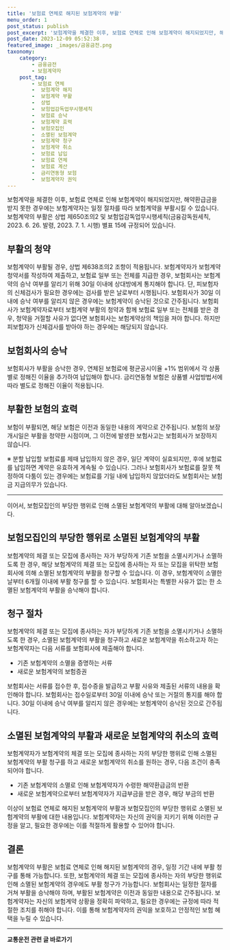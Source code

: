 ```yaml
---
title: '보험료 연체로 해지된 보험계약의 부활'
menu_order: 1
post_status: publish
post_excerpt: '보험계약을 체결한 이후, 보험료 연체로 인해 보험계약이 해지되었지만, 해약환급금을 받지 못한 경우에는 보험계약자는 일정 절차를 따라 보험계약을 부활시킬 수 있습니다. 보험계약의 부활은 상법 제650조의2 및 보험업감독업무시행세칙 금융감독원세칙, 2023. 6. 26. 발령, 2023. 7. 1. 시행  별표 15에 규정되어 있습니다.'
post_date: 2023-12-09 05:52:38
featured_image: _images/금융금전.png
taxonomy:
    category:
        - 금융금전
        - 보험계약자
    post_tag:
        - 보험료 연체
        -  보험계약 해지
        -  보험계약 부활
        -  상법
        -  보험업감독업무시행세칙
        -  보험료 승낙
        -  보험계약 효력
        -  보험모집인
        -  소멸된 보험계약
        -  보험계약 청구
        -  보험계약 취소
        -  보험료 납입
        -  보험료 연체
        -  보험료 계산
        -  금리연동형 보험
        -  보험계약자 권익
---
```



보험계약을 체결한 이후, 보험료 연체로 인해 보험계약이 해지되었지만, 해약환급금을 받지 못한 경우에는 보험계약자는 일정 절차를 따라 보험계약을 부활시킬 수 있습니다. 보험계약의 부활은 상법 제650조의2 및 보험업감독업무시행세칙(금융감독원세칙, 2023. 6. 26. 발령, 2023. 7. 1. 시행) 별표 15에 규정되어 있습니다. 

## 부활의 청약

보험계약이 부활될 경우, 상법 제638조의2 조항이 적용됩니다. 보험계약자가 보험계약 청약서를 작성하여 제출하고, 보험료 일부 또는 전체를 지급한 경우, 보험회사는 보험계약의 승낙 여부를 알리기 위해 30일 이내에 상대방에게 통지해야 합니다. 단, 피보험자의 신체검사가 필요한 경우에는 검사를 받은 날로부터 시행됩니다. 보험회사가 30일 이내에 승낙 여부를 알리지 않은 경우에는 보험계약이 승낙된 것으로 간주됩니다. 보험회사가 보험계약자로부터 보험계약 부활의 청약과 함께 보험료 일부 또는 전체를 받은 경우, 청약을 거절할 사유가 없다면 보험회사는 보험계약상의 책임을 져야 합니다. 하지만 피보험자가 신체검사를 받아야 하는 경우에는 해당되지 않습니다.

## 보험회사의 승낙

보험회사가 부활을 승낙한 경우, 연체된 보험료에 평균공시이율 +1% 범위에서 각 상품별로 정해진 이율을 추가하여 납입해야 합니다. 금리연동형 보험은 상품별 사업방법서에 따라 별도로 정해진 이율이 적용됩니다.

## 부활한 보험의 효력

보험이 부활되면, 해당 보험은 이전과 동일한 내용의 계약으로 간주됩니다. 보험의 보장 개시일은 부활을 청약한 시점이며, 그 이전에 발생한 보험사고는 보험회사가 보장하지 않습니다.

※ 분할 납입할 보험료를 제때 납입하지 않은 경우, 일단 계약이 실효되지만, 후에 보험료를 납입하면 계약은 유효하게 계속될 수 있습니다. 그러나 보험회사가 보험료를 잘못 책정하여 다툼이 있는 경우에는 보험료를 기일 내에 납입하지 않았더라도 보험회사는 보험금 지급의무가 있습니다.

---

이어서, 보험모집인의 부당한 행위로 인해 소멸된 보험계약의 부활에 대해 알아보겠습니다.

## 보험모집인의 부당한 행위로 소멸된 보험계약의 부활

보험계약의 체결 또는 모집에 종사하는 자가 부당하게 기존 보험을 소멸시키거나 소멸하도록 한 경우, 해당 보험계약의 체결 또는 모집에 종사하는 자 또는 모집을 위탁한 보험회사에 의해 소멸된 보험계약의 부활을 청구할 수 있습니다. 이 경우, 보험계약이 소멸한 날부터 6개월 이내에 부활 청구를 할 수 있습니다. 보험회사는 특별한 사유가 없는 한 소멸된 보험계약의 부활을 승낙해야 합니다.

## 청구 절차

보험계약의 체결 또는 모집에 종사하는 자가 부당하게 기존 보험을 소멸시키거나 소멸하도록 한 경우, 소멸된 보험계약의 부활을 청구하고 새로운 보험계약을 취소하고자 하는 보험계약자는 다음 서류를 보험회사에 제출해야 합니다.

- 기존 보험계약의 소멸을 증명하는 서류
- 새로운 보험계약의 보험증권

보험회사는 서류를 접수한 후, 접수증을 발급하고 부활 사유와 제출된 서류의 내용을 확인해야 합니다. 보험회사는 접수일로부터 30일 이내에 승낙 또는 거절의 통지를 해야 합니다. 30일 이내에 승낙 여부를 알리지 않은 경우에는 보험계약이 승낙된 것으로 간주됩니다.

## 소멸된 보험계약의 부활과 새로운 보험계약의 취소의 효력

보험계약자가 보험계약의 체결 또는 모집에 종사하는 자의 부당한 행위로 인해 소멸된 보험계약의 부활 청구를 하고 새로운 보험계약의 취소를 원하는 경우, 다음 조건이 충족되어야 합니다.

- 기존 보험계약의 소멸로 인해 보험계약자가 수령한 해약환급금의 반환
- 새로운 보험계약으로부터 보험계약자가 지급부금을 받은 경우, 해당 부금의 반환

이상이 보험료 연체로 해지된 보험계약의 부활과 보험모집인의 부당한 행위로 소멸된 보험계약의 부활에 대한 내용입니다. 보험계약자는 자신의 권익을 지키기 위해 이러한 규정을 알고, 필요한 경우에는 이를 적절하게 활용할 수 있어야 합니다.

## 결론

보험계약의 부활은 보험료 연체로 인해 해지된 보험계약의 경우, 일정 기간 내에 부활 청구를 통해 가능합니다. 또한, 보험계약의 체결 또는 모집에 종사하는 자의 부당한 행위로 인해 소멸된 보험계약의 경우에도 부활 청구가 가능합니다. 보험회사는 일정한 절차를 거쳐 부활을 승낙해야 하며, 부활된 보험계약은 이전과 동일한 내용으로 간주됩니다. 보험계약자는 자신의 보험계약 상황을 정확히 파악하고, 필요한 경우에는 규정에 따라 적절한 조치를 취해야 합니다. 이를 통해 보험계약자의 권익을 보호하고 안정적인 보험 혜택을 누릴 수 있습니다.
<!-- wp:separator -->
<hr class="wp-block-separator has-alpha-channel-opacity"/>
<!-- /wp:separator -->

<!-- wp:group {"backgroundColor":"base","layout":{"type":"constrained"}} -->
<div class="wp-block-group has-base-background-color has-background"><!-- wp:paragraph {"align":"center","fontSize":"medium"} -->
<p class="has-text-align-center has-large-font-size"><strong>교통운전 관련 글 바로가기</strong></p>
<!-- /wp:paragraph -->


<!-- wp:latest-posts
{"categories":[{"id":1440,"count":19,"description":"","link":"https://uknowlaw.com/category/%ea%b5%90%ed%86%b5%ec%9a%b4%ec%a0%84/","name":"교통운전","slug":"교통운전","taxonomy":"category","parent":0,"meta":[],"_links":{"self":[{"href":"https://uknowlaw.com/wp-json/wp/v2/categories/1440"}],"collection":[{"href":"https://uknowlaw.com/wp-json/wp/v2/categories"}],"about":[{"href":"https://uknowlaw.com/wp-json/wp/v2/taxonomies/category"}],"wp:post_type":[{"href":"https://uknowlaw.com/wp-json/wp/v2/posts?categories=1440"}],"curies":[{"name":"wp","href":"https://api.w.org/{rel}","templated":true}]}}],"postsToShow":100,"excerptLength":28,"postLayout":"grid","columns":2,"featuredImageAlign":"left","featuredImageSizeSlug":"large","fontSize":"small"} /--></div>
<!-- /wp:group -->